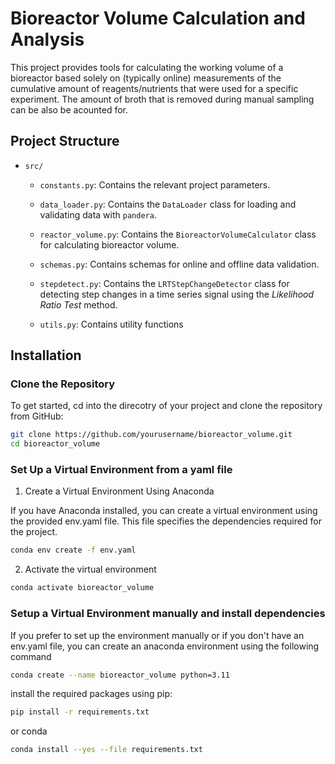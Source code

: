 # Bioreactor Volume Calculation and Analysis

This project provides tools for calculating the working volume of a bioreactor based solely on (typically online) measurements of the cumulative amount of reagents/nutrients that were used for a specific experiment. The amount of broth that is removed during manual sampling can be also be acounted for.  

## Project Structure

- `src/`
  - `constants.py`: Contains the relevant project parameters. 

  - `data_loader.py`: Contains the `DataLoader` class for loading and validating data with `pandera`.

  - `reactor_volume.py`: Contains the `BioreactorVolumeCalculator` class for calculating bioreactor volume.

  - `schemas.py`: Contains schemas for online and offline data validation.

  - `stepdetect.py`: Contains the `LRTStepChangeDetector` class for detecting step changes in a time series signal using the *Likelihood Ratio Test* method.

  - `utils.py`: Contains utility functions

## Installation

### Clone the Repository

To get started, cd into the direcotry of your project and clone the repository from GitHub:

```sh
git clone https://github.com/yourusername/bioreactor_volume.git
cd bioreactor_volume
```
### Set Up a Virtual Environment from a yaml file
1. Create a Virtual Environment Using Anaconda

If you have Anaconda installed, you can create a virtual environment using the provided env.yaml file. This file specifies the dependencies required for the project.

```sh
conda env create -f env.yaml
```
2. Activate the virtual environment

```sh
conda activate bioreactor_volume
```
### Setup a Virtual Environment manually and install dependencies
If you prefer to set up the environment manually or if you don't have an env.yaml file, you can create an anaconda environment using the following command 

```sh
conda create --name bioreactor_volume python=3.11
```

install the required packages using pip:

```sh
pip install -r requirements.txt
```
or conda

```sh
conda install --yes --file requirements.txt
```
